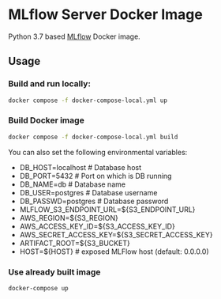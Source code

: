 # MLflow Server Docker Image

Python 3.7 based [MLflow](https://www.mlflow.org/) Docker image.

## Usage

### Build and run locally:

```bash
docker compose -f docker-compose-local.yml up
```

### Build Docker image
```bash
docker compose -f docker-compose-local.yml build
```

You can also set the following environmental variables:
- DB_HOST=localhost # Database host
- DB_PORT=5432 # Port on which is DB running
- DB_NAME=db # Database name
- DB_USER=postgres # Database username
- DB_PASSWD=postgres # Database password
- MLFLOW_S3_ENDPOINT_URL=${S3_ENDPOINT_URL}
- AWS_REGION=${S3_REGION}
- AWS_ACCESS_KEY_ID=${S3_ACCESS_KEY_ID}
- AWS_SECRET_ACCESS_KEY=${S3_SECRET_ACCESS_KEY}
- ARTIFACT_ROOT=${S3_BUCKET}
- HOST=${HOST} # exposed MLFlow host (default: 0.0.0.0)

### Use already built image

```docker-compose up```
